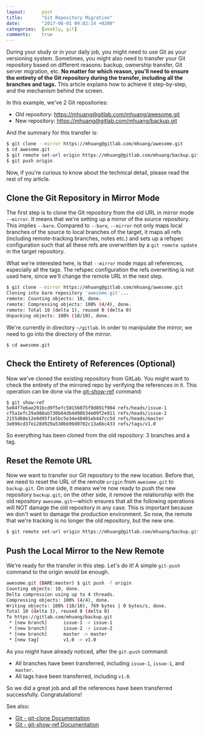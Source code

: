 ```yaml
---
layout:      post
title:       "Git Repository Migration"
date:        "2017-06-01 09:02:14 +0200"
categories:  [weekly, git]
comments:    true
---
```


During your study or in your daily job, you might need to use Git as your
versioning system. Sometimes, you might also need to transfer your Git
repository based on different reasons: backup, ownership transfer, Git server
migration, etc. **No matter for which reason, you'll need to ensure the entirety
of the Git repository during the transfer, including all the branches and
tags.** This article explains how to achieve it step-by-step, and the mechanism
behind the screen.

<!--more-->

In this example, we've 2 Git repositories:

* Old repository: <https://mhuang@gitlab.com/mhuang/awesome.git>
* New repository: <https://mhuang@gitlab.com/mhuang/backup.git>

And the summary for this transfer is:

```sh
$ git clone --mirror https://mhuang@gitlab.com/mhuang/awesome.git
$ cd awesome.git
$ git remote set-url origin https://mhuang@gitlab.com/mhuang/backup.git
$ git push origin
```

Now, if you're curious to know about the technical detail, please read the rest
of my article.

## Clone the Git Repository in Mirror Mode

The first step is to clone the Git repository from the old URL in mirror mode
`--mirror`. It means that we're setting up a mirror of the source repository.
This implies `--bare`. Compared to `--bare`, `--mirror` not only maps local
branches of the source to local branches of the target, it maps all refs
(including remote-tracking branches, notes etc.) and sets up a refspec
configuration such that all these refs are overwritten by a `git remote update`
in the target repository.

What we're interested here, is that `--mirror` mode maps all references,
especially all the tags. The refspec configuration the refs overwriting is not
used here, since we'll change the remote URL in the next step.

```sh
$ git clone --mirror https://mhuang@gitlab.com/mhuang/awesome.git
Cloning into bare repository 'awesome.git'...
remote: Counting objects: 10, done.
remote: Compressing objects: 100% (4/4), done.
remote: Total 10 (delta 1), reused 0 (delta 0)
Unpacking objects: 100% (10/10), done.
```

We're currently in directory `~/gitlab`. In order to manipulate the mirror,
we need to go into the directory of the mirror.

    $ cd awesome.git

## Check the Entirety of References (Optional)

Now we've cloned the existing repository from GitLab. You might want to check
the entirety of the mirrored repo by verifying the references in it. This
operation can be done via the [git-show-ref][git-show-ref] command:

    $ git show-ref
    5e84f7e6ae291bcd9f5efc50156075f9d891f904 refs/heads/issue-1
    cf5a1efc29a988ab730b64db4d90b34e09f2e911 refs/heads/issue-2
    2155d68e12e0d95f1e5bc5e34e48401eb447cc5d refs/heads/master
    3e096cd37e128d929a530bb99d0702c13a6bc433 refs/tags/v1.0

So everything has been cloned from the old repository: 3 branches and a tag.

## Reset the Remote URL

Now we want to transfer our Git repository to the new location. Before that,
we need to reset the URL of the remote `origin` from `awesome.git` to
`backup.git`. On one side, it means we're now ready to push the new
repository `backup.git`; on the other side, it remove the relationship with the
old repository `awesome.git`—which ensures that all the following operations
will NOT damage the old repository in any case. This is important because we
don't want to damage the production environment. So now, the remote that we're
tracking is no longer the old repository, but the new one.

```sh
$ git remote set-url origin https://mhuang@gitlab.com/mhuang/backup.git
```

## Push the Local Mirror to the New Remote

We're ready for the transfer in this step. Let's do it! A simple `git-push`
command to the origin would be enough.

```sh
awesome.git (BARE:master) $ git push -f origin
Counting objects: 10, done.
Delta compression using up to 4 threads.
Compressing objects: 100% (4/4), done.
Writing objects: 100% (10/10), 769 bytes | 0 bytes/s, done.
Total 10 (delta 1), reused 0 (delta 0)
To https://gitlab.com/mhuang/backup.git
 * [new branch]      issue-1 -> issue-1
 * [new branch]      issue-2 -> issue-2
 * [new branch]      master -> master
 * [new tag]         v1.0 -> v1.0
```

As you might have already noticed, after the `git-push` command:

* All branches have been transferred, including `issue-1`, `issue-1`,
  and `master`.
* All tags have been transferred, including `v1.0`.

So we did a great job and all the references have been transferred successfully.
Congratulations!

See also:

* [Git - git-clone Documentation][git-clone]
* [Git - git-show-ref Documentation][git-show-ref]

[git-clone]: https://git-scm.com/docs/git-clone
[git-show-ref]: https://git-scm.com/docs/git-show-ref
